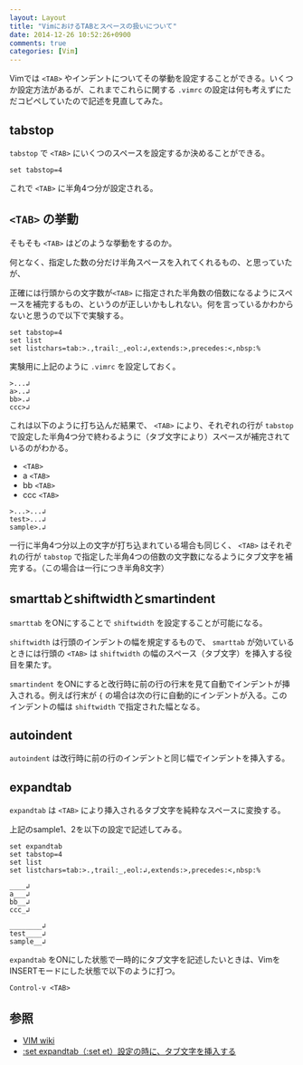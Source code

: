```yaml
---
layout: Layout
title: "VimにおけるTABとスペースの扱いについて"
date: 2014-12-26 10:52:26+0900
comments: true
categories: [Vim]
---
```

Vimでは ```<TAB>``` やインデントについてその挙動を設定することができる。いくつか設定方法があるが、これまでこれらに関する ```.vimrc``` の設定は何も考えずにただコピペしていたので記述を見直してみた。

## tabstop
 ```tabstop``` で ```<TAB>``` にいくつのスペースを設定するか決めることができる。
``` vim
set tabstop=4
```
これで ```<TAB>``` に半角4つ分が設定される。

<!-- more -->

## ```<TAB>``` の挙動
そもそも ```<TAB>``` はどのような挙動をするのか。

何となく、指定した数の分だけ半角スペースを入れてくれるもの、と思っていたが、

正確には行頭からの文字数が```<TAB>``` に指定された半角数の倍数になるようにスペースを補完するもの、というのが正しいかもしれない。何を言っているかわからないと思うので以下で実験する。
``` vim
set tabstop=4
set list
set listchars=tab:>.,trail:_,eol:↲,extends:>,precedes:<,nbsp:%
```
実験用に上記のように ```.vimrc``` を設定しておく。
```vim sample1
>...↲
a>..↲
bb>.↲
ccc>↲
```
これは以下のように打ち込んだ結果で、 ```<TAB>``` により、それぞれの行が ```tabstop``` で設定した半角4つ分で終わるように（タブ文字により）スペースが補完されているのがわかる。

* ```<TAB>```
* a ```<TAB>```
* bb ```<TAB>```
* ccc ```<TAB>```

``` vim sample2
>...>...↲
test>...↲
sample>.↲
```
一行に半角4つ分以上の文字が打ち込まれている場合も同じく、 ```<TAB>``` はそれぞれの行が ```tabstop``` で指定した半角4つの倍数の文字数になるようにタブ文字を補完する。（この場合は一行につき半角8文字）

## smarttabとshiftwidthとsmartindent
 ```smarttab``` をONにすることで ```shiftwidth``` を設定することが可能になる。

 ```shiftwidth``` は行頭のインデントの幅を規定するもので、 ```smarttab``` が効いているときには行頭の ```<TAB>``` は ```shiftwidth``` の幅のスペース（タブ文字）を挿入する役目を果たす。

 ```smartindent``` をONにすると改行時に前の行の行末を見て自動でインデントが挿入される。例えば行末が ```{``` の場合は次の行に自動的にインデントが入る。このインデントの幅は ```shiftwidth``` で指定された幅となる。

## autoindent
 ```autoindent``` は改行時に前の行のインデントと同じ幅でインデントを挿入する。

## expandtab
 ```expandtab``` は ```<TAB>``` により挿入されるタブ文字を純粋なスペースに変換する。

上記のsample1、2を以下の設定で記述してみる。
``` vim
set expandtab
set tabstop=4
set list
set listchars=tab:>.,trail:_,eol:↲,extends:>,precedes:<,nbsp:%
```
``` vim sample1'
____↲
a___↲
bb__↲
ccc_↲
```
``` vim sample2'
________↲
test____↲
sample__↲
```
 ```expandtab``` をONにした状態で一時的にタブ文字を記述したいときは、VimをINSERTモードにした状態で以下のように打つ。
``` vim
Control-v <TAB>
```

## 参照
* [VIM wiki](http://vimwiki.net/?FrontPage)
* [:set expandtab（:set et）設定の時に、タブ文字を挿入する ](http://nanasi.jp/articles/howto/editing/et-inserttab.html)
